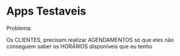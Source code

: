 # Apps Testaveis

Problema:

  Os CLIENTES, precisam realizar AGENDAMENTOS
  só que eles não conseguem saber os HORÁRIOS
  disponíveis que eu tenho
